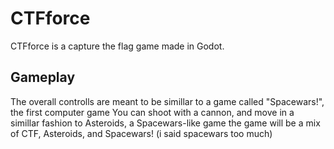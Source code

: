 # CTFforce
CTFforce is a capture the flag game made in Godot.

## Gameplay
The overall controlls are meant to be simillar to a game called "Spacewars!", the first computer game
You can shoot with a cannon, and move in a simillar fashion to Asteroids, a Spacewars-like game
the game will be a mix of CTF, Asteroids, and Spacewars! (i said spacewars too much)
